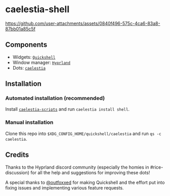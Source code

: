 # caelestia-shell

https://github.com/user-attachments/assets/0840f496-575c-4ca6-83a8-87bb01a85c5f

## Components

- Widgets: [`Quickshell`](https://quickshell.outfoxxed.me/)
- Window manager: [`Hyprland`](https://hyprland.org/)
- Dots: [`caelestia`](https://github.com/caelestia-dots/)

## Installation

### Automated installation (recommended)

Install [`caelestia-scripts`](https://github.com/caelestia-dots/scripts/) and run `caelestia install shell`.

### Manual installation

Clone this repo into `$XDG_CONFIG_HOME/quickshell/caelestia` and run `qs -c caelestia`.

## Credits

Thanks to the Hyprland discord community (especially the homies in #rice-discussion) for all the help and suggestions
for improving these dots!

A special thanks to [@outfoxxed](https://github.com/outfoxxed/) for making Quickshell and the effort put into fixing issues
and implementing various feature requests.
